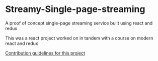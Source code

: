 # Streamy-Single-page-streaming
A proof of concept single-page streaming service built using react and redux 


This was a react project worked on in tandem with a course on modern react and redux

[Contribution guidelines for this project](media/streamy_3.gif)
